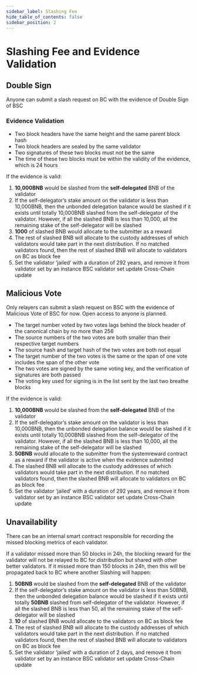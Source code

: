 ```yaml
---
sidebar_label: Slashing Fee
hide_table_of_contents: false
sidebar_position: 2
---
```


# Slashing Fee and Evidence Validation

## Double Sign

Anyone can submit a slash request on BC with the evidence of Double Sign of BSC

### Evidence Validation
* Two block headers have the same height and the same parent block hash
* Two block headers are sealed by the same validator
* Two signatures of these two blocks must not be the same
* The time of these two blocks must be within the validity of the evidence, which is 24 hours

If the evidence is valid:

1. **10,000BNB** would be slashed from the **self-delegated** BNB of the validator
2. If the self-delegator’s stake amount on the validator is less than 10,000BNB, then the unbonded delegation balance would be slashed if it exists until totally 10,000BNB slashed from the self-delegator of the validator. However, if all the slashed BNB is less than 10,000, all the remaining stake of the self-delegator will be slashed
3. **1000** of slashed BNB would allocate to the submitter as a reward
4. The rest of slashed BNB will allocate to the custody addresses of which validators would take part in the next distribution. If no matched validators found, then the rest of slashed BNB will allocate to validators on BC as block fee
5. Set the validator ‘jailed’ with a duration of 292 years, and remove it from validator set by an instance BSC validator set update Cross-Chain update


## Malicious Vote
Only relayers can submit a slash request on BSC with the evidence of Malicious Vote of BSC for now. Open access to anyone is planned.
* The target number voted by two votes lags behind the block header of the canonical chain by no more than 256
* The source numbers of the two votes are both smaller than their respective target numbers
* The source hash and target hash of the two votes are both not equal
* The target number of the two votes is the same or the span of one vote includes the span of the other vote
* The two votes are signed by the same voting key, and the verification of signatures are both passed
* The voting key used for signing is in the list sent by the last two breathe blocks

If the evidence is valid:

1. **10,000BNB** would be slashed from the **self-delegated** BNB of the validator
2. If the self-delegator’s stake amount on the validator is less than 10,000BNB, then the unbonded delegation balance would be slashed if it exists until totally 10,000BNB slashed from the self-delegator of the validator. However, if all the slashed BNB is less than 10,000, all the remaining stake of the self-delegator will be slashed
3. **50BNB** would allocate to the submitter from the systemreward contract as a reward if the validator is active when the evidence submitted
4. The slashed BNB will allocate to the custody addresses of which validators would take part in the next distribution. If no matched validators found, then the slashed BNB will allocate to validators on BC as block fee
5. Set the validator ‘jailed’ with a duration of 292 years, and remove it from validator set by an instance BSC validator set update Cross-Chain update


## Unavailability

There can be an internal smart contract responsible for recording the missed blocking metrics of each validator.

If a validator missed more than 50 blocks in 24h, the blocking reward for the validator will not be relayed to BC for distribution but shared with other better validators. If it missed more than 150 blocks in 24h, then this will be propagated back to BC where another Slashing will happen:

1. **50BNB** would be slashed from the  **self-delegated** BNB of the validator
2. If the self-delegator’s stake amount on the validator is less than 50BNB, then the unbonded delegation balance would be slashed if it exists until totally **50BNB** slashed from self-delegator of the validator. However, if all the slashed BNB is less than 50, all the remaining stake of the self-delegator will be slashed
3. **10** of slashed BNB would allocate to the validators on BC as block fee
4. The rest of slashed BNB will allocate to the custody addresses of which validators would take part in the next distribution. If no matched validators found, then the rest of slashed BNB will allocate to validators on BC as block fee
5. Set the validator ‘jailed’ with a duration of 2 days, and remove it from validator set by an instance BSC validator set update Cross-Chain update

